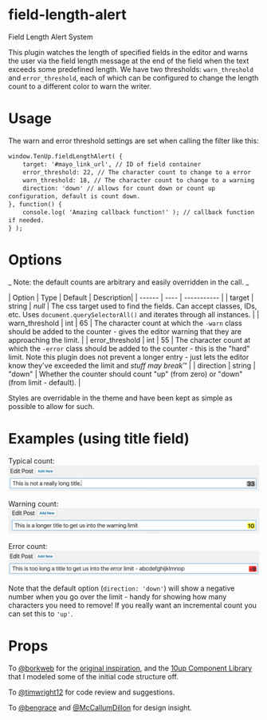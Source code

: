 field-length-alert
=====================

Field Length Alert System

This plugin watches the length of specified fields in the editor and warns the
user via the field length message at the end of the field when the text exceeds
some predefined length. We have two thresholds: `warn_threshold` and `error_threshold`,
each of which can be configured to change the length count to a different color
to warn the writer.

Usage
=============
The warn and error threshold settings are set when calling the
filter like this:
```
window.TenUp.fieldLengthAlert( {
	target: '#mayo_link_url', // ID of field container
	error_threshold: 22, // The character count to change to a error
	warn_threshold: 18, // The character count to change to a warning
	direction: 'down' // allows for count down or count up configuration, default is count down.
}, function() {
	console.log( 'Amazing callback function!' ); // callback function if needed.
} );
```

Options
=============

_ Note: the default counts are arbitrary and easily overridden in the call. _

| Option | Type | Default | Description|
| ------ | ---- | ----------- |
| target | string | _null_ | The css target used to find the fields. Can accept classes, IDs, etc. Uses `document.querySelectorAll()` and iterates through all instances. |
| warn_threshold | int | 65 | The character count at which the `-warn` class should be added to the counter - gives the editor warning that they are approaching the limit. |
| error_threshold | int | 55 | The character count at which the `-error` class should be added to the counter - this is the "hard" limit. Note this plugin does not prevent a longer entry - just lets the editor know they've exceeded the limit and _stuff may break_&trade; |
| direction | string | "down" | Whether the counter should count "up" (from zero) or "down" (from limit - default). |

Styles are overridable in the theme and have been kept as simple as possible to allow for such.

Examples (using title field)
=============
Typical count:
![typical count](assets/img/normal.png)

Warning count:
![warning count](assets/img/warn.png)

Error count:
![error count](assets/img/error.png)

Note that the default option (`direction: 'down'`) will show a negative number when you go over the limit - handy for showing how many characters you need to remove! If you really want an incremental count you can set this to `'up'`.

Props
=============
To [@borkweb](https://github.com/borkweb) for the [original inspiration](https://github.com/borkweb/go-title-length-alert), and the [10up Component Library](https://github.com/10up/wp-component-library) that I modeled some of the initial code structure off.

To [@timwright12](https://github.com/timwright12) for code review and suggestions.

To [@bengrace](https://github.com/bengrace) and [@McCallumDillon](https://github.com/McCallumDillon) for design insight.
